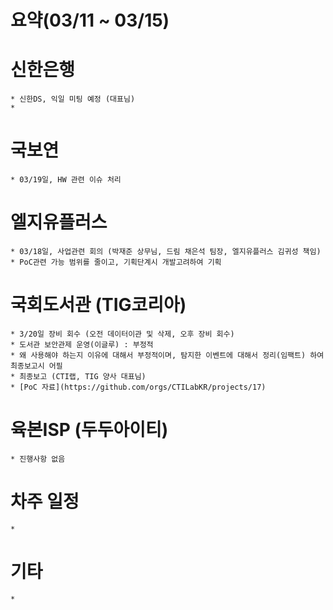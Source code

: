 # 요약(03/11 ~ 03/15)

# 신한은행
    * 신한DS, 익일 미팅 예정 (대표님)
    * 

# 국보연 
    * 03/19일, HW 관련 이슈 처리

# 엘지유플러스
    * 03/18일, 사업관련 회의 (박재준 상무님, 드림 채은석 팀장, 엘지유플러스 김귀성 책임)
    * PoC관련 가능 범위를 줄이고, 기획단계시 개발고려하여 기획


# 국회도서관 (TIG코리아)
    * 3/20일 장비 회수 (오전 데이터이관 및 삭제, 오후 장비 회수)
    * 도서관 보안관제 운영(이글루) : 부정적
    * 왜 사용해야 하는지 이유에 대해서 부정적이며, 탐지한 이벤트에 대해서 정리(임팩트) 하여 최종보고시 어필
    * 최종보고 (CTI랩, TIG 양사 대표님)
    * [PoC 자료](https://github.com/orgs/CTILabKR/projects/17)

# 육본ISP (두두아이티)
    * 진행사항 없음

# 차주 일정
    * 


# 기타
    * 

